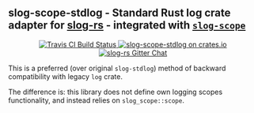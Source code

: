## slog-scope-stdlog - Standard Rust log crate adapter for [slog-rs] - integrated with [`slog-scope`][slog-scope]

<p align="center">
  <a href="https://travis-ci.org/slog-rs/scope-stdlog">
      <img src="https://img.shields.io/travis/slog-rs/scope-stdlog/master.svg" alt="Travis CI Build Status">
  </a>

  <a href="https://crates.io/crates/slog-scope-stdlog">
      <img src="https://img.shields.io/crates/d/slog-scope-stdlog.svg" alt="slog-scope-stdlog on crates.io">
  </a>

  <a href="https://gitter.im/slog-rs/slog">
      <img src="https://img.shields.io/gitter/room/slog-rs/slog.svg" alt="slog-rs Gitter Chat">
  </a>
</p>

This is a preferred (over original `slog-stdlog`) method of backward
compatibility with legacy `log` crate.

The difference is: this library does not define own logging scopes
functionality, and instead relies on `slog_scope::scope`.

[slog-rs]: //github.com/slog-rs/slog
[slog-scope]: //github.com/slog-rs/scope
